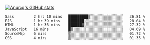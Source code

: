 [![Anurag's GitHub stats](https://github-readme-stats.vercel.app/api?username=sebasphere&count_private=true&theme=tokyonight)](https://github.com/anuraghazra/github-readme-stats)

<!--START_SECTION:waka-->

```text
Sass         2 hrs 10 mins   █████████▒░░░░░░░░░░░░░░░   36.81 %
EJS          1 hr 39 mins    ███████░░░░░░░░░░░░░░░░░░   28.04 %
HTML         1 hr 36 mins    ██████▓░░░░░░░░░░░░░░░░░░   27.32 %
JavaScript   16 mins         █▒░░░░░░░░░░░░░░░░░░░░░░░   04.69 %
SourceMap    6 mins          ▒░░░░░░░░░░░░░░░░░░░░░░░░   01.72 %
CSS          4 mins          ▒░░░░░░░░░░░░░░░░░░░░░░░░   01.35 %
```

<!--END_SECTION:waka-->
